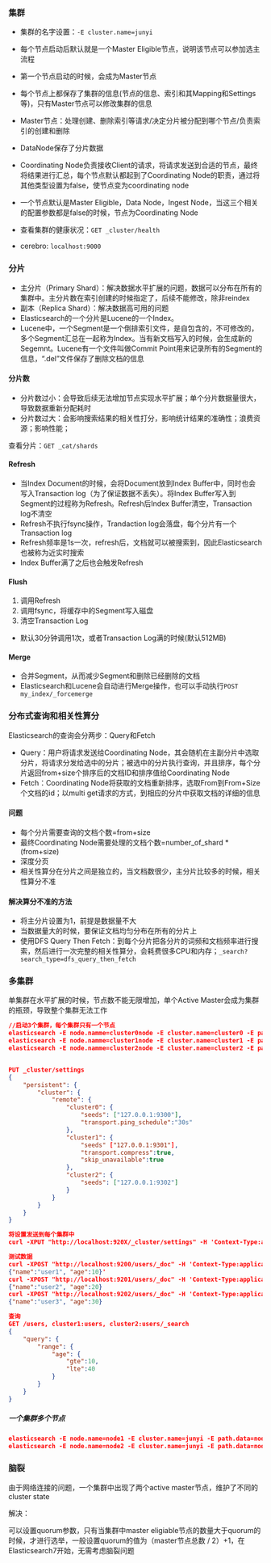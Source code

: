 ### 集群

- 集群的名字设置：`-E cluster.name=junyi`
- 每个节点启动后默认就是一个Master Eligible节点，说明该节点可以参加选主流程
- 第一个节点启动的时候，会成为Master节点
- 每个节点上都保存了集群的信息(节点的信息、索引和其Mapping和Settings等)，只有Master节点可以修改集群的信息
- Master节点：处理创建、删除索引等请求/决定分片被分配到哪个节点/负责索引的创建和删除
- DataNode保存了分片数据
- Coordinating Node负责接收Client的请求，将请求发送到合适的节点，最终将结果进行汇总，每个节点默认都起到了Coordinating Node的职责，通过将其他类型设置为false，使节点变为coordinating node
- 一个节点默认是Master Eligible，Data Node，Ingest Node，当这三个相关的配置参数都是false的时候，节点为Coordinating Node
- 查看集群的健康状况：`GET _cluster/health`

- cerebro: `localhost:9000`



### 分片

- 主分片（Primary Shard）：解决数据水平扩展的问题，数据可以分布在所有的集群中。主分片数在索引创建的时候指定了，后续不能修改，除非reindex
- 副本（Replica Shard）：解决数据高可用的问题
- Elasticsearch的一个分片是Lucene的一个Index。
- Lucene中，一个Segment是一个倒排索引文件，是自包含的，不可修改的，多个Segment汇总在一起称为Index。当有新文档写入的时候，会生成新的Segemnt。Lucene有一个文件叫做Commit Point用来记录所有的Segment的信息，“.del”文件保存了删除文档的信息

#### 分片数

- 分片数过小：会导致后续无法增加节点实现水平扩展；单个分片数据量很大，导致数据重新分配耗时
- 分片数过大：会影响搜索结果的相关性打分，影响统计结果的准确性；浪费资源；影响性能；

查看分片：`GET _cat/shards`

#### Refresh

- 当Index Document的时候，会将Document放到Index Buffer中，同时也会写入Transaction log（为了保证数据不丢失）。将Index Buffer写入到Segment的过程称为Refresh。Refresh后Index Buffer清空，Transaction log不清空
- Refresh不执行fsync操作，Trandaction log会落盘，每个分片有一个Transaction log
- Refresh频率是1s一次，refresh后，文档就可以被搜索到，因此Elasticsearch也被称为近实时搜索
- Index Buffer满了之后也会触发Refresh

#### Flush

1. 调用Refresh
2. 调用fsync，将缓存中的Segment写入磁盘
3. 清空Transaction Log

- 默认30分钟调用1次，或者Transaction Log满的时候(默认512MB)

#### Merge

- 合并Segment，从而减少Segment和删除已经删除的文档
- Elasticsearch和Lucene会自动进行Merge操作，也可以手动执行`POST my_index/_forcemerge`



### 分布式查询和相关性算分

Elasticsearch的查询会分两步：Query和Fetch
- Query：用户将请求发送给Coordinating Node，其会随机在主副分片中选取分片，将请求分发给选中的分片；被选中的分片执行查询，并且排序，每个分片返回from+size个排序后的文档ID和排序值给Coordinating Node
- Fetch：Coordinating Node将获取的文档重新排序，选取From到From+Size个文档的id；以multi get请求的方式，到相应的分片中获取文档的详细的信息

#### 问题

- 每个分片需要查询的文档个数=from+size
- 最终Coordinating Node需要处理的文档个数=number_of_shard * (from+size)
- 深度分页
- 相关性算分在分片之间是独立的，当文档数很少，主分片比较多的时候，相关性算分不准

#### 解决算分不准的方法

- 将主分片设置为1，前提是数据量不大
- 当数据量大的时候，要保证文档均匀分布在所有的分片上
- 使用DFS Query Then Fetch：到每个分片把各分片的词频和文档频率进行搜索，然后进行一次完整的相关性算分，会耗费很多CPU和内存；`_search?search_type=dfs_query_then_fetch`

### 多集群

单集群在水平扩展的时候，节点数不能无限增加，单个Active Master会成为集群的瓶颈，导致整个集群无法工作

```json
//启动3个集群，每个集群只有一个节点
elasticsearch -E node.namme=cluster0node -E cluster.name=cluster0 -E path.data=cluster0_data -E discovery.type=single-node -E http.port=9200 -E transport.port 9300
elasticsearch -E node.namme=cluster1node -E cluster.name=cluster1 -E path.data=cluster1_data -E discovery.type=single-node -E http.port=9201 -E transport.port 9301
elasticsearch -E node.namme=cluster2node -E cluster.name=cluster2 -E path.data=cluster2_data -E discovery.type=single-node -E http.port=9202 -E transport.port 9302


PUT _cluster/settings
{
	"persistent": {
		"cluster": {
			"remote": {
				"cluster0": {
					"seeds": ["127.0.0.1:9300"],
					"transport.ping_schedule":"30s"
				},
				"cluster1": {
					"seeds" ["127.0.0.1:9301"],
					"transport.compress":true,
					"skip_unavailable":true
				},
				"cluster2": {
					"seeds": ["127.0.0.1:9302"]
				}
			}
		}
	}
}

将设置发送到每个集群中
curl -XPUT "http://localhost:920X/_cluster/settings" -H 'Context-Type:application/json' -d'...'

测试数据
curl -XPOST "http://localhost:9200/users/_doc" -H 'Context-Type:application/json' -d'
{"name":"user1", "age":10}'
curl -XPOST "http://localhost:9201/users/_doc" -H 'Context-Type:application/json' -d'
{"name":"user2", "age":20}
curl -XPOST "http://localhost:9202/users/_doc" -H 'Context-Type:application/json' -d'
{"name":"user3", "age":30}

查询
GET /users, cluster1:users, cluster2:users/_search
{
	"query": {
		"range": {
			"age": {
				"gte":10,
				"lte":40
			}
		}
	}
}
```

##### 一个集群多个节点

```json
elasticsearch -E node.name=node1 -E cluster.name=junyi -E path.data=node1_data -E http.port=9200
elasticsearch -E node.name=node2 -E cluster.name=junyi -E path.data=node2_data -E http.port=9201
```

### 脑裂

由于网络连接的问题，一个集群中出现了两个active master节点，维护了不同的cluster state

解决：

可以设置quorum参数，只有当集群中master eligiable节点的数量大于quorum的时候，才进行选举，一般设置quorum的值为（master节点总数 / 2）+1，在Elasticsearch7开始，无需考虑脑裂问题



